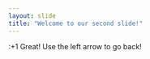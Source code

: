 ```yaml
---
layout: slide
title: "Welcome to our second slide!"
---
```

:+1 Great!
Use the left arrow to go back!
